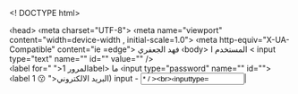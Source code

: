 <! DOCTYPE html>
<html lang="ai" dir="It1">
‹head>
‹meta charset="UTF-8">
‹meta name="viewport" content="width=device-width , initial-scale=1.0"> ‹meta http-equiv="X-UA-Compatible" content="ie =edge">
فهد الجعفري <ile
</head>
‹body>
<label for=" "> المستخدم
<labe1> ا
< input
type="text" name=""
id="" value=""
/><br>
‹label
for=" ">المرور
1abel> ما
‹input
type="password" name="" id=""> <br>
‹label
البريد الالكتروني<" 😗 1)
input - <input type="email" name="" id=""
value
="* / ><br>
‹input
type="radio" name="" id=""›
‹ label
‹input
type="radio" name="" id=""›
< label
< input type="submit"
value=" ارسال ">|
</ body> </html>
